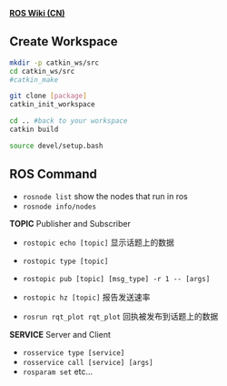 [**ROS Wiki (CN)**](http://wiki.ros.org/cn/ROS/Tutorials)

## Create Workspace
```bash
mkdir -p catkin_ws/src
cd catkin_ws/src
#catkin_make

git clone [package]
catkin_init_workspace

cd .. #back to your workspace
catkin build

source devel/setup.bash
```

## ROS Command

* `rosnode list` show the nodes that run in ros  
* `rosnode info/nodes`  

**TOPIC**  Publisher and Subscriber  
* `rostopic echo [topic]` 显示话题上的数据  
* `rostopic type [topic]`  
* `rostopic pub [topic] [msg_type] -r 1 -- [args]`  
* `rostopic hz [topic]`  报告发送速率  

* `rosrun rqt_plot rqt_plot` 回执被发布到话题上的数据  

**SERVICE** Server and Client  
* `rosservice type [service]`  
* `rosservice call [service] [args]`  
* `rosparam set` etc...  
